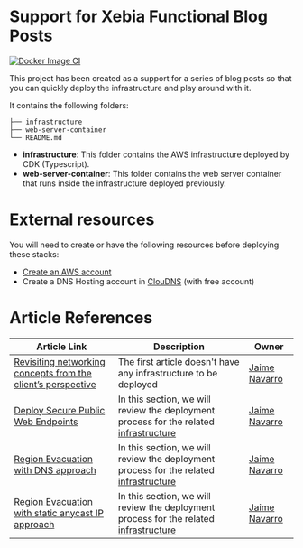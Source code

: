 # Support for Xebia Functional Blog Posts

[![Docker Image CI](https://github.com/jaimenavarro/aws-cdk-region-evacuation/actions/workflows/docker-ci.yml/badge.svg)](https://github.com/jaimenavarro/aws-cdk-region-evacuation/actions/workflows/docker-ci.yml)

This project has been created as a support for a series of blog posts so that you can quickly deploy the infrastructure and play around with it.

It contains the following folders:
```
├── infrastructure
├── web-server-container
└── README.md
```
* **infrastructure**: This folder contains the AWS infrastructure deployed by CDK (Typescript).
* **web-server-container**: This folder contains the web server container that runs inside the infrastructure deployed previously.

# External resources
You will need to create or have the following resources before deploying these stacks:
* [Create an AWS account](https://repost.aws/knowledge-center/create-and-activate-aws-account)
* Create a DNS Hosting account in [ClouDNS](https://www.cloudns.net) (with free account)

# Article References
| Article Link                                                                                                                            | Description                                                                                                                   | Owner                                            |
|-----------------------------------------------------------------------------------------------------------------------------------------|-------------------------------------------------------------------------------------------------------------------------------|--------------------------------------------------|
| [Revisiting networking concepts from the client’s perspective](https://xebia.com/blog/building-resilient-public-networking-aws-part-1/) | The first article doesn't have any infrastructure to be deployed                                                              | [Jaime Navarro](https://github.com/jaimenavarro) |
| [Deploy Secure Public Web Endpoints](https://xebia.com/blog/)                                                                           | In this section, we will review the deployment process for the related [infrastructure](infrastructure/blog_post_2/README.md) | [Jaime Navarro](https://github.com/jaimenavarro) |
| [Region Evacuation with DNS approach](https://xebia.com/blog/)                                                                          | In this section, we will review the deployment process for the related [infrastructure](infrastructure/blog_post_3/README.md) | [Jaime Navarro](https://github.com/jaimenavarro) |
| [Region Evacuation with static anycast IP approach](https://xebia.com/blog/)                                                            | In this section, we will review the deployment process for the related [infrastructure](infrastructure/blog_post_4/README.md) | [Jaime Navarro](https://github.com/jaimenavarro) |